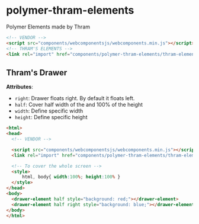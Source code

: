 polymer-thram-elements
======================

Polymer Elements made by Thram

```html
<!-- VENDOR -->
<script src="components/webcomponentsjs/webcomponents.min.js"></script>
<!-- THRAM'S ELEMENTS -->
<link rel="import" href="components/polymer-thram-elements/thram-elements.html">
```

## Thram's Drawer

**Attributes**:
  * `right`: Drawer floats right. By default it floats left.
  * `half`: Cover half width of the <html> and 100% of the height
  * `width`: Define specific width
  * `height`: Define specific height

```html
<html>
<head>
  <!-- VENDOR -->

  <script src="components/webcomponentsjs/webcomponents.min.js"></script>
  <link rel="import" href="components/polymer-thram-elements/thram-elements.html">

  <!-- To cover the whole screen -->
  <style>
      html, body{ width:100%; height:100% }
  </style>
</head>
<body>
  <drawer-element half style="background: red;"></drawer-element>
  <drawer-element half right style="background: blue;"></drawer-element>
</body>
</html>
```
